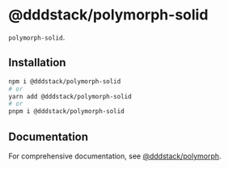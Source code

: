 # @dddstack/polymorph-solid

`polymorph-solid`.

## Installation

```bash
npm i @dddstack/polymorph-solid
# or
yarn add @dddstack/polymorph-solid
# or
pnpm i @dddstack/polymorph-solid
```

## Documentation

For comprehensive documentation, see [@dddstack/polymorph](https://github.com/dddstack/polymorph).
